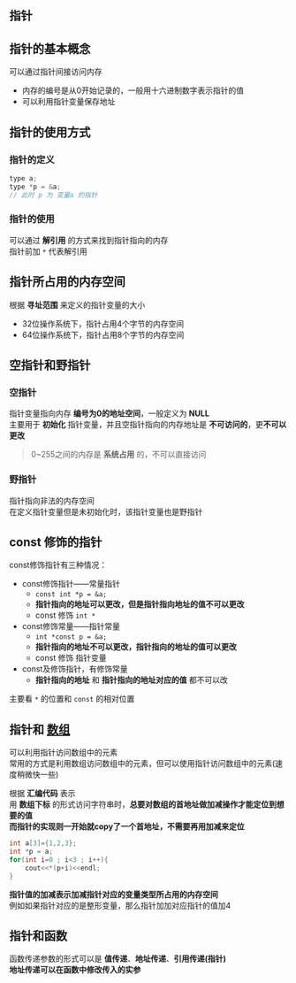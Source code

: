 ## 指针

## 指针的基本概念

可以通过指针间接访问内存

+ 内存的编号是从0开始记录的，一般用十六进制数字表示指针的值
+ 可以利用指针变量保存地址

## 指针的使用方式

### 指针的定义

```cpp
type a;
type *p = &a;
// 此时 p 为 变量a 的指针
```

### 指针的使用

可以通过 **解引用** 的方式来找到指针指向的内存\
指针前加 `*` 代表解引用

## 指针所占用的内存空间

根据 **寻址范围** 来定义的指针变量的大小

+ 32位操作系统下，指针占用4个字节的内存空间
+ 64位操作系统下，指针占用8个字节的内存空间

## 空指针和野指针

### 空指针

指针变量指向内存 **编号为0的地址空间**，一般定义为 **NULL**\
主要用于 **初始化** 指针变量，并且空指针指向的内存地址是 **不可访问的**，更**不可以更改**

> 0~255之间的内存是 **系统占用** 的，不可以直接访问

### 野指针

指针指向非法的内存空间\
在定义指针变量但是未初始化时，该指针变量也是野指针

## const 修饰的指针

const修饰指针有三种情况：

+ const修饰指针——常量指针
	+ `const int *p = &a;`
	+ **指针指向的地址可以更改，但是指针指向地址的值不可以更改**
	+ const 修饰 `int *`
+ const修饰常量——指针常量
	+ `int *const p = &a;`
	+ **指针指向的地址不可以更改，指针指向的地址的值可以更改**
	+ const 修饰 指针变量
+ const及修饰指针，有修饰常量
	+ **指针指向的地址** 和 **指针指向的地址对应的值** 都不可以改


主要看 `*` 的位置和 `const` 的相对位置


## 指针和 [数组](C++_数组.md)

可以利用指针访问数组中的元素\
常用的方式是利用数组访问数组中的元素，但可以使用指针访问数组中的元素(速度稍微快一些)

根据 **汇编代码** 表示\
用 **数组下标** 的形式访问字符串时，**总要对数组的首地址做加减操作才能定位到想要的值**\
**而指针的实现则一开始就copy了一个首地址，不需要再用加减来定位**


```cpp
int a[3]={1,2,3};
int *p = a;
for(int i=0 ; i<3 ; i++){
	cout<<*(p+i)<<endl;
}
```


**指针值的加减表示加减指针对应的变量类型所占用的内存空间**\
例如如果指针对应的是整形变量，那么指针加加对应指针的值加4

## 指针和函数

函数传递参数的形式可以是 **值传递**、**地址传递**、**引用传递(指针)**\
**地址传递可以在函数中修改传入的实参**

